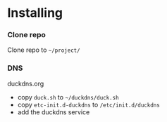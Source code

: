 # Installing 

### Clone repo
Clone repo to `~/project/`

### DNS
duckdns.org

- copy `duck.sh` to `~/duckdns/duck.sh`
- copy `etc-init.d-duckdns` to `/etc/init.d/duckdns`
- add the duckdns service
